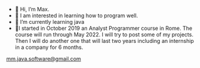 - 👋 Hi, I’m Max.
- 👀 I am interested in learning how to program well.
- 🌱 I’m currently learning java
- 💞️I started in October 2019 an Analyst Programmer course in Rome.
The course will run through May 2022.
I will try to post some of my projects.
Then I will do another one that will last two years including an internship in a company for 6 months.

mm.java.software@gmail.com

<!---
JavaSoftwareEntwickler/JavaSoftwareEntwickler is a ✨ special ✨ repository because its `README.md` (this file) appears on your GitHub profile.
You can click the Preview link to take a look at your changes.
--->
